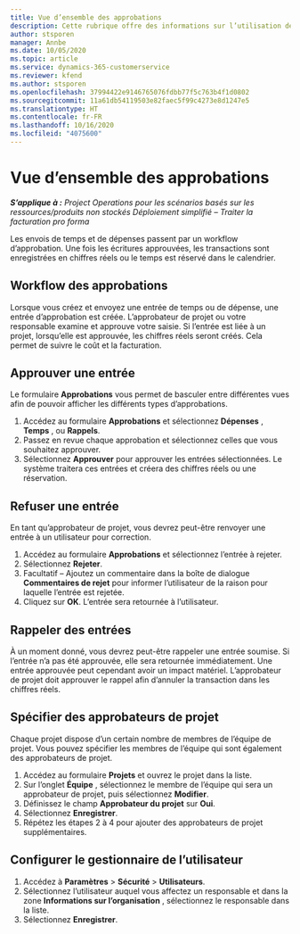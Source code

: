 ```yaml
---
title: Vue d’ensemble des approbations
description: Cette rubrique offre des informations sur l’utilisation des approbations dans Project Operations.
author: stsporen
manager: Annbe
ms.date: 10/05/2020
ms.topic: article
ms.service: dynamics-365-customerservice
ms.reviewer: kfend
ms.author: stsporen
ms.openlocfilehash: 37994422e9146765076fdbb77f5c763b4f1d0802
ms.sourcegitcommit: 11a61db54119503e82faec5f99c4273e8d1247e5
ms.translationtype: HT
ms.contentlocale: fr-FR
ms.lasthandoff: 10/16/2020
ms.locfileid: "4075600"
---
```

# <a name="approvals-overview"></a>Vue d’ensemble des approbations

_**S’applique à :** Project Operations pour les scénarios basés sur les ressources/produits non stockés Déploiement simplifié – Traiter la facturation pro forma_

Les envois de temps et de dépenses passent par un workflow d’approbation. Une fois les écritures approuvées, les transactions sont enregistrées en chiffres réels ou le temps est réservé dans le calendrier.

## <a name="approvals-workflow"></a>Workflow des approbations
Lorsque vous créez et envoyez une entrée de temps ou de dépense, une entrée d’approbation est créée. L’approbateur de projet ou votre responsable examine et approuve votre saisie. Si l’entrée est liée à un projet, lorsqu’elle est approuvée, les chiffres réels seront créés. Cela permet de suivre le coût et la facturation. 

## <a name="approve-an-entry"></a>Approuver une entrée
Le formulaire **Approbations** vous permet de basculer entre différentes vues afin de pouvoir afficher les différents types d’approbations.
  
1. Accédez au formulaire **Approbations** et sélectionnez **Dépenses** , **Temps** , ou **Rappels**.
2. Passez en revue chaque approbation et sélectionnez celles que vous souhaitez approuver.
3. Sélectionnez **Approuver** pour approuver les entrées sélectionnées.
Le système traitera ces entrées et créera des chiffres réels ou une réservation.

## <a name="reject-an-entry"></a>Refuser une entrée
En tant qu’approbateur de projet, vous devrez peut-être renvoyer une entrée à un utilisateur pour correction.
  
1. Accédez au formulaire **Approbations** et sélectionnez l’entrée à rejeter. 
2. Sélectionnez **Rejeter**.
3. Facultatif – Ajoutez un commentaire dans la boîte de dialogue **Commentaires de rejet** pour informer l’utilisateur de la raison pour laquelle l’entrée est rejetée.
4. Cliquez sur **OK**. L’entrée sera retournée à l’utilisateur.
  
## <a name="recall-entries"></a>Rappeler des entrées
À un moment donné, vous devrez peut-être rappeler une entrée soumise. Si l’entrée n’a pas été approuvée, elle sera retournée immédiatement. Une entrée approuvée peut cependant avoir un impact matériel. L’approbateur de projet doit approuver le rappel afin d’annuler la transaction dans les chiffres réels.

## <a name="specify-project-approvers"></a>Spécifier des approbateurs de projet
Chaque projet dispose d’un certain nombre de membres de l’équipe de projet. Vous pouvez spécifier les membres de l’équipe qui sont également des approbateurs de projet.

1. Accédez au formulaire **Projets** et ouvrez le projet dans la liste.
2. Sur l’onglet **Équipe** , sélectionnez le membre de l’équipe qui sera un approbateur de projet, puis sélectionnez **Modifier**.
3. Définissez le champ **Approbateur du projet** sur **Oui**.
4. Sélectionnez **Enregistrer**.
5. Répétez les étapes 2 à 4 pour ajouter des approbateurs de projet supplémentaires.

## <a name="configure-the-users-manager"></a>Configurer le gestionnaire de l’utilisateur

1. Accédez à **Paramètres** > **Sécurité** > **Utilisateurs**.
2. Sélectionnez l’utilisateur auquel vous affectez un responsable et dans la zone **Informations sur l’organisation** , sélectionnez le responsable dans la liste. 
3. Sélectionnez **Enregistrer**.


